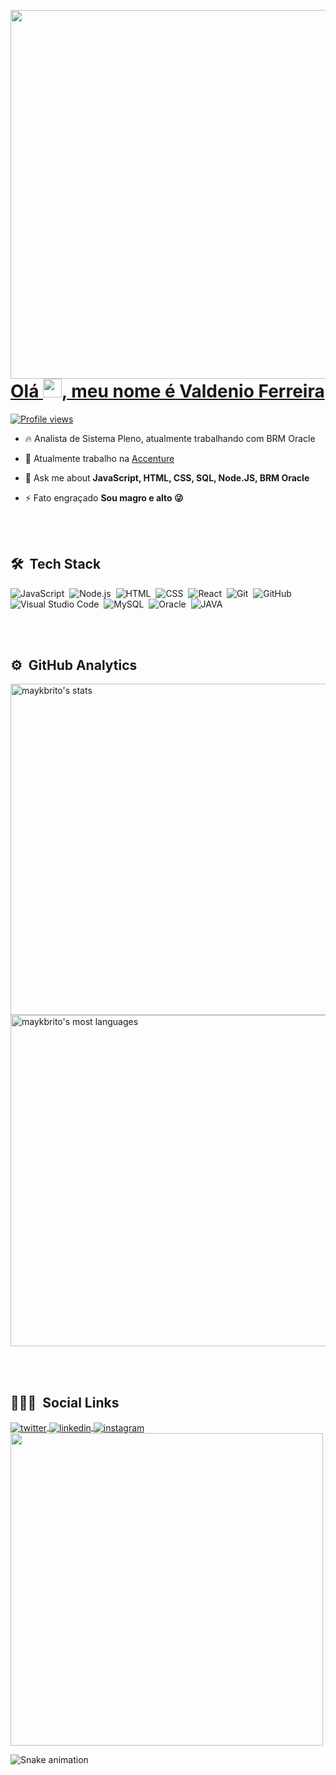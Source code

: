 
<a href="https://www.linkedin.com/in/valdeniofs/" target="_blank"><img align="right" height="590em" src="https://raw.githubusercontent.com/gist/valdenioferreira/d3d2e60ba8dc3debf959b676f6b0e7b9/raw/1c1619fc872c9601c8d0e9be8551da4237bb5505/githubcard.svg"/>
<h1 align="left">Olá <img src="https://raw.githubusercontent.com/kaueMarques/kaueMarques/master/hi.gif" width="30px">, meu nome é Valdenio Ferreira</h1>
<p align="left"> <img src="https://komarev.com/ghpvc/?username=valdenioferreira&color=yellow" alt="Profile views" /> </p></a>

- 🔥 Analista de Sistema Pleno, atualmente trabalhando com BRM Oracle 

- 🔭 Atualmente trabalho na [Accenture](https://github.com/Accenture)

- 💬 Ask me about **JavaScript, HTML, CSS, SQL, Node.JS, BRM Oracle**

- ⚡ Fato engraçado **Sou magro e alto 😜**

<br><br>

## 🛠 &nbsp;Tech Stack

![JavaScript](https://img.shields.io/badge/-JavaScript-05122A?style=flat&logo=javascript)&nbsp;
![Node.js](https://img.shields.io/badge/-Node.js-05122A?style=flat&logo=node.js)&nbsp;
![HTML](https://img.shields.io/badge/-HTML-05122A?style=flat&logo=HTML5)&nbsp;
![CSS](https://img.shields.io/badge/-CSS-05122A?style=flat&logo=CSS3&logoColor=1572B6)&nbsp;
![React](https://img.shields.io/badge/-React-05122A?style=flat&logo=react)&nbsp;
![Git](https://img.shields.io/badge/-Git-05122A?style=flat&logo=git)&nbsp;
![GitHub](https://img.shields.io/badge/-GitHub-05122A?style=flat&logo=github)&nbsp;
![Visual Studio Code](https://img.shields.io/badge/-Visual%20Studio%20Code-05122A?style=flat&logo=visual-studio-code&logoColor=007ACC)&nbsp;
![MySQL](https://img.shields.io/badge/-MySQL-05122A?style=flat&logo=mysql)&nbsp;
![Oracle](https://img.shields.io/badge/-Oracle-05122A?style=flat&logo=oracle)&nbsp;
![JAVA](https://img.shields.io/badge/-JAVA-05122A?style=flat&logo=JAVA)&nbsp;

<br><br>

## ⚙️ &nbsp;GitHub Analytics

<p align="left">
<img width="530em" src="https://github-readme-stats.vercel.app/api?username=valdenioferreira&show_icons=true&theme=vision-friendly-dark" alt="maykbrito's stats"/>
<img width="530em" src="https://github-readme-stats.vercel.app/api/top-langs/?username=valdenioferreira&layout=compact&theme=vision-friendly-dark" alt="maykbrito's most languages"/>
</p>

<br><br>

## 👨🏽‍🦲 &nbsp;Social Links

<a href="https://twitter.com/SouzaValdenio" target="_blank">
  <img align="center" src="https://img.shields.io/badge/-SouzaValdenio-05122A?style=flat&logo=twitter" alt="twitter"/>  
</a>
<a href="https://www.linkedin.com/in/valdeniofs" target="_blank">
  <img align="center" src="https://img.shields.io/badge/-valdeniofs-05122A?style=flat&logo=linkedin" alt="linkedin"/>
</a>
<a href="https://instagram.com/valdenio_f" target="_blank">
 <img align="center" src="https://img.shields.io/badge/-valdenio_f-05122A?style=flat&logo=instagram" alt="instagram"/>
</a>


<img width="500em" src="https://github-readme-twitter-gazf.vercel.app/api?id=SouzaValdenio&layout=wide&show_reply=off&show_retweet=off" />

![Snake animation](https://github.com/valdenioferreira/valdenioferreira/blob/output/github-contribution-grid-snake.svg)

<!--
**valdenioferreira/valdenioferreira** is a ✨ _special_ ✨ repository because its `README.md` (this file) appears on your GitHub profile.

Here are some ideas to get you started:

- 🔭 I’m currently working on ...
- 🌱 I’m currently learning ...
- 👯 I’m looking to collaborate on ...
- 🤔 I’m looking for help with ...
- 💬 Ask me about ...
- 📫 How to reach me: ...
- 😄 Pronouns: ...
- ⚡ Fun fact: ...
-->

